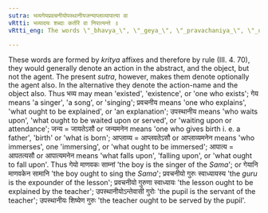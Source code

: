 ```yaml
---
sutra: भव्यगेयप्रवचनीयोपस्थानीयजन्याप्लाव्यापात्या वा
vRtti: भव्यादयः शब्दाः कर्तरि वा निपात्यन्ते ॥
vRtti_eng: The words \"_bhavya_\", \"_geya_\", \"_pravachaniya_\", \"_upasthaniya_\", \"_janya_\", \"_aplavya_\" and \"_apatya_\" may optionally be used to denote the agent.

---
```

These words are formed by _kritya_ affixes and therefore by rule (III. 4. 70), they would generally denote an action in the abstract, and the object, but not the agent. The present _sutra_, however, makes them denote optionally the agent also. In the alternative they denote the action-name and the object also. Thus भव्य may mean 'existed', 'existence', or 'one who exists'; गेय means 'a singer', 'a song', or 'singing'; प्रवचनीय means 'one who explains', 'what ought to be explained', or 'an explanation'; उपस्थानीय means 'who waits upon', 'what ought to be waited upon or served', or 'waiting upon or attendance'; जन्य = जायतेऽसौ or जन्यमनेन means 'one who gives birth i. e. a father', 'birth' or 'what is born'; आप्लाव्य = आप्लवतेऽसौ or आप्लाव्यमनेन means 'who immerses', one 'immersing', or 'what ought to be immersed'; आपात्य = आपतत्यसौ or आपात्यमनेन means 'what falls upon', 'falling upon', or 'what ought to fall upon'. Thus गेयो माणवकः साम्नां 'the boy is the singer of the _Sama_'; or गेयानि माणवकेन सामानि 'the boy ought to sing the _Sama_'; प्रवचनीयो गुरुः स्वाध्यायस्य 'the _guru_ is the expounder of the lesson'; प्रवचनीयो गुरुणा स्वाध्यायः 'the lesson ought to be explained by the teacher'; उपस्थानीयोऽन्तेवासी गुरोः 'the pupil is the servant of the teacher'; उपस्थानीयः शिष्येण गुरुः 'the teacher ought to be served by the pupil'.